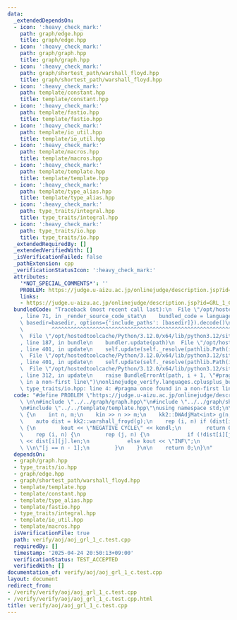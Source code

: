 ```yaml
---
data:
  _extendedDependsOn:
  - icon: ':heavy_check_mark:'
    path: graph/edge.hpp
    title: graph/edge.hpp
  - icon: ':heavy_check_mark:'
    path: graph/graph.hpp
    title: graph/graph.hpp
  - icon: ':heavy_check_mark:'
    path: graph/shortest_path/warshall_floyd.hpp
    title: graph/shortest_path/warshall_floyd.hpp
  - icon: ':heavy_check_mark:'
    path: template/constant.hpp
    title: template/constant.hpp
  - icon: ':heavy_check_mark:'
    path: template/fastio.hpp
    title: template/fastio.hpp
  - icon: ':heavy_check_mark:'
    path: template/io_util.hpp
    title: template/io_util.hpp
  - icon: ':heavy_check_mark:'
    path: template/macros.hpp
    title: template/macros.hpp
  - icon: ':heavy_check_mark:'
    path: template/template.hpp
    title: template/template.hpp
  - icon: ':heavy_check_mark:'
    path: template/type_alias.hpp
    title: template/type_alias.hpp
  - icon: ':heavy_check_mark:'
    path: type_traits/integral.hpp
    title: type_traits/integral.hpp
  - icon: ':heavy_check_mark:'
    path: type_traits/io.hpp
    title: type_traits/io.hpp
  _extendedRequiredBy: []
  _extendedVerifiedWith: []
  _isVerificationFailed: false
  _pathExtension: cpp
  _verificationStatusIcon: ':heavy_check_mark:'
  attributes:
    '*NOT_SPECIAL_COMMENTS*': ''
    PROBLEM: https://judge.u-aizu.ac.jp/onlinejudge/description.jsp?id=GRL_1_C
    links:
    - https://judge.u-aizu.ac.jp/onlinejudge/description.jsp?id=GRL_1_C
  bundledCode: "Traceback (most recent call last):\n  File \"/opt/hostedtoolcache/Python/3.12.0/x64/lib/python3.12/site-packages/onlinejudge_verify/documentation/build.py\"\
    , line 71, in _render_source_code_stat\n    bundled_code = language.bundle(stat.path,\
    \ basedir=basedir, options={'include_paths': [basedir]}).decode()\n          \
    \         ^^^^^^^^^^^^^^^^^^^^^^^^^^^^^^^^^^^^^^^^^^^^^^^^^^^^^^^^^^^^^^^^^^^^^^^^^^^^^^^^^\n\
    \  File \"/opt/hostedtoolcache/Python/3.12.0/x64/lib/python3.12/site-packages/onlinejudge_verify/languages/cplusplus.py\"\
    , line 187, in bundle\n    bundler.update(path)\n  File \"/opt/hostedtoolcache/Python/3.12.0/x64/lib/python3.12/site-packages/onlinejudge_verify/languages/cplusplus_bundle.py\"\
    , line 401, in update\n    self.update(self._resolve(pathlib.Path(included), included_from=path))\n\
    \  File \"/opt/hostedtoolcache/Python/3.12.0/x64/lib/python3.12/site-packages/onlinejudge_verify/languages/cplusplus_bundle.py\"\
    , line 401, in update\n    self.update(self._resolve(pathlib.Path(included), included_from=path))\n\
    \  File \"/opt/hostedtoolcache/Python/3.12.0/x64/lib/python3.12/site-packages/onlinejudge_verify/languages/cplusplus_bundle.py\"\
    , line 312, in update\n    raise BundleErrorAt(path, i + 1, \"#pragma once found\
    \ in a non-first line\")\nonlinejudge_verify.languages.cplusplus_bundle.BundleErrorAt:\
    \ type_traits/io.hpp: line 4: #pragma once found in a non-first line\n"
  code: "#define PROBLEM \"https://judge.u-aizu.ac.jp/onlinejudge/description.jsp?id=GRL_1_C\"\
    \ \n\n#include \"../../graph/graph.hpp\"\n#include \"../../graph/shortest_path/warshall_floyd.hpp\"\
    \n#include \"../../template/template.hpp\"\nusing namespace std;\n\nint main()\
    \ {\n    int n, m;\n    kin >> n >> m;\n    kk2::DWAdjMat<int> g(n, m);\n    g.input(kin);\n\
    \    auto dist = kk2::warshall_froyd(g);\n    rep (i, n) if (dist[i][i].minf)\
    \ {\n        kout << \"NEGATIVE CYCLE\" << kendl;\n        return 0;\n    }\n\n\
    \    rep (i, n) {\n        rep (j, n) {\n            if (!dist[i][j].inf) kout\
    \ << dist[i][j].len;\n            else kout << \"INF\";\n            kout << \"\
    \ \\n\"[j == n - 1];\n        }\n    }\n\n    return 0;\n}\n"
  dependsOn:
  - graph/graph.hpp
  - type_traits/io.hpp
  - graph/edge.hpp
  - graph/shortest_path/warshall_floyd.hpp
  - template/template.hpp
  - template/constant.hpp
  - template/type_alias.hpp
  - template/fastio.hpp
  - type_traits/integral.hpp
  - template/io_util.hpp
  - template/macros.hpp
  isVerificationFile: true
  path: verify/aoj/aoj_grl_1_c.test.cpp
  requiredBy: []
  timestamp: '2025-04-24 20:50:13+09:00'
  verificationStatus: TEST_ACCEPTED
  verifiedWith: []
documentation_of: verify/aoj/aoj_grl_1_c.test.cpp
layout: document
redirect_from:
- /verify/verify/aoj/aoj_grl_1_c.test.cpp
- /verify/verify/aoj/aoj_grl_1_c.test.cpp.html
title: verify/aoj/aoj_grl_1_c.test.cpp
---
```

